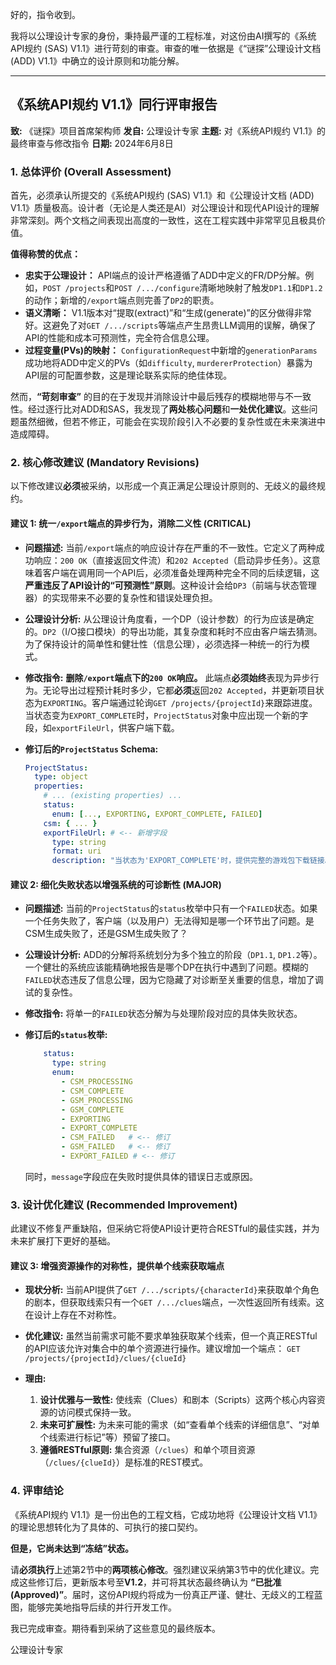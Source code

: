 好的，指令收到。

我将以公理设计专家的身份，秉持最严谨的工程标准，对这份由AI撰写的《系统API规约 (SAS) V1.1》进行苛刻的审查。审查的唯一依据是《“谜探”公理设计文档 (ADD) V1.1》中确立的设计原则和功能分解。

---

## 《系统API规约 V1.1》同行评审报告

**致:** 《谜探》项目首席架构师
**发自:** 公理设计专家
**主题:** 对《系统API规约 V1.1》的最终审查与修改指令
**日期:** 2024年6月8日

### 1. 总体评价 (Overall Assessment)

首先，必须承认所提交的《系统API规约 (SAS) V1.1》和《公理设计文档 (ADD) V1.1》质量极高。设计者（无论是人类还是AI）对公理设计和现代API设计的理解非常深刻。两个文档之间表现出高度的一致性，这在工程实践中非常罕见且极具价值。

**值得称赞的优点：**

*   **忠实于公理设计：** API端点的设计严格遵循了ADD中定义的FR/DP分解。例如，`POST /projects`和`POST /.../configure`清晰地映射了触发`DP1.1`和`DP1.2`的动作；新增的`/export`端点则完善了`DP2`的职责。
*   **语义清晰：** V1.1版本对“提取(extract)”和“生成(generate)”的区分做得非常好。这避免了对`GET /.../scripts`等端点产生昂贵LLM调用的误解，确保了API的性能和成本可预测性，完全符合信息公理。
*   **过程变量(PVs)的映射：** `ConfigurationRequest`中新增的`generationParams`成功地将ADD中定义的PVs（如`difficulty`, `murdererProtection`）暴露为API层的可配置参数，这是理论联系实际的绝佳体现。

然而，**“苛刻审查”** 的目的在于发现并消除设计中最后残存的模糊地带与不一致性。经过逐行比对ADD和SAS，我发现了**两处核心问题**和**一处优化建议**。这些问题虽然细微，但若不修正，可能会在实现阶段引入不必要的复杂性或在未来演进中造成障碍。

### 2. 核心修改建议 (Mandatory Revisions)

以下修改建议**必须**被采纳，以形成一个真正满足公理设计原则的、无歧义的最终规约。

#### **建议 1: 统一`/export`端点的异步行为，消除二义性 (CRITICAL)**

*   **问题描述:**
    当前`/export`端点的响应设计存在严重的不一致性。它定义了两种成功响应：`200 OK`（直接返回文件流）和`202 Accepted`（启动异步任务）。这意味着客户端在调用同一个API后，必须准备处理两种完全不同的后续逻辑，这**严重违反了API设计的“可预测性”原则**。这种设计会给`DP3`（前端与状态管理器）的实现带来不必要的复杂性和错误处理负担。

*   **公理设计分析:**
    从公理设计角度看，一个DP（设计参数）的行为应该是确定的。`DP2`（I/O接口模块）的导出功能，其复杂度和耗时不应由客户端去猜测。为了保持设计的简单性和健壮性（信息公理），必须选择一种统一的行为模式。

*   **修改指令:**
    **删除`/export`端点下的`200 OK`响应。**
    此端点**必须始终**表现为异步行为。无论导出过程预计耗时多少，它都**必须**返回`202 Accepted`，并更新项目状态为`EXPORTING`。客户端通过轮询`GET /projects/{projectId}`来跟踪进度。当状态变为`EXPORT_COMPLETE`时，`ProjectStatus`对象中应出现一个新的字段，如`exportFileUrl`，供客户端下载。

*   **修订后的`ProjectStatus` Schema:**

    ```yaml
    ProjectStatus:
      type: object
      properties:
        # ... (existing properties) ...
        status:
          enum: [..., EXPORTING, EXPORT_COMPLETE, FAILED]
        csm: { ... }
        exportFileUrl: # <-- 新增字段
          type: string
          format: uri
          description: "当状态为'EXPORT_COMPLETE'时，提供完整的游戏包下载链接。"
    ```

#### **建议 2: 细化失败状态以增强系统的可诊断性 (MAJOR)**

*   **问题描述:**
    当前的`ProjectStatus`的`status`枚举中只有一个`FAILED`状态。如果一个任务失败了，客户端（以及用户）无法得知是哪一个环节出了问题。是CSM生成失败了，还是GSM生成失败了？

*   **公理设计分析:**
    ADD的分解将系统划分为多个独立的阶段（`DP1.1`, `DP1.2`等）。一个健壮的系统应该能精确地报告是哪个DP在执行中遇到了问题。模糊的`FAILED`状态违反了信息公理，因为它隐藏了对诊断至关重要的信息，增加了调试的复杂性。

*   **修改指令:**
    将单一的`FAILED`状态分解为与处理阶段对应的具体失败状态。

*   **修订后的`status`枚举:**

    ```yaml
        status:
          type: string
          enum: 
            - CSM_PROCESSING
            - CSM_COMPLETE
            - GSM_PROCESSING
            - GSM_COMPLETE
            - EXPORTING
            - EXPORT_COMPLETE
            - CSM_FAILED   # <-- 修订
            - GSM_FAILED   # <-- 修订
            - EXPORT_FAILED # <-- 修订
    ```
    同时，`message`字段应在失败时提供具体的错误日志或原因。

### 3. 设计优化建议 (Recommended Improvement)

此建议不修复严重缺陷，但采纳它将使API设计更符合RESTful的最佳实践，并为未来扩展打下更好的基础。

#### **建议 3: 增强资源操作的对称性，提供单个线索获取端点**

*   **现状分析:**
    当前API提供了`GET /.../scripts/{characterId}`来获取单个角色的剧本，但获取线索只有一个`GET /.../clues`端点，一次性返回所有线索。这在设计上存在不对称性。

*   **优化建议:**
    虽然当前需求可能不要求单独获取某个线索，但一个真正RESTful的API应该允许对集合中的单个资源进行操作。建议增加一个端点：
    `GET /projects/{projectId}/clues/{clueId}`

*   **理由:**
    1.  **设计优雅与一致性:** 使线索（Clues）和剧本（Scripts）这两个核心内容资源的访问模式保持一致。
    2.  **未来可扩展性:** 为未来可能的需求（如“查看单个线索的详细信息”、“对单个线索进行标记”等）预留了接口。
    3.  **遵循RESTful原则:** 集合资源（`/clues`）和单个项目资源（`/clues/{clueId}`）是标准的REST模式。

### 4. 评审结论

《系统API规约 V1.1》是一份出色的工程文档，它成功地将《公理设计文档 V1.1》的理论思想转化为了具体的、可执行的接口契约。

**但是，它尚未达到“冻结”状态。**

请**必须执行**上述第2节中的**两项核心修改**。强烈建议采纳第3节中的优化建议。完成这些修订后，更新版本号至**V1.2**，并可将其状态最终确认为 **“已批准 (Approved)”**。届时，这份API规约将成为一份真正严谨、健壮、无歧义的工程蓝图，能够完美地指导后续的并行开发工作。

我已完成审查。期待看到采纳了这些意见的最终版本。

公理设计专家